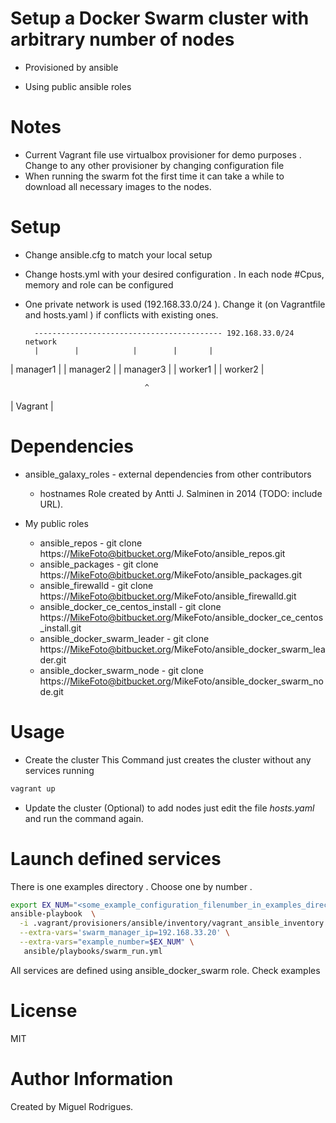 # Setup a Docker Swarm cluster with arbitrary number of  nodes

* Provisioned by ansible

* Using public ansible roles

# Notes

* Current Vagrant file use virtualbox provisioner for demo purposes . Change to any other provisioner by changing configuration file
* When running the swarm fot the first time it can take a while to download all necessary images to the nodes.

# Setup

* Change ansible.cfg to match your local setup

* Change hosts.yml with your desired configuration . In each node #Cpus, memory and role can be configured

* One private network is used (192.168.33.0/24 ). Change it (on Vagrantfile and hosts.yaml ) if conflicts with existing ones.



        ------------------------------------------ 192.168.33.0/24 network
        |        |            |        |       |
| manager1 | | manager2 | | manager3 | | worker1  | | worker2  |

                                  ^

|           Vagrant                                            |


# Dependencies

* ansible_galaxy_roles - external dependencies from other contributors
  * hostnames Role created by Antti J. Salminen in 2014 (TODO: include URL).

* My public roles

  * ansible_repos - git clone https://MikeFoto@bitbucket.org/MikeFoto/ansible_repos.git
  * ansible_packages - git clone https://MikeFoto@bitbucket.org/MikeFoto/ansible_packages.git
  * ansible_firewalld - git clone https://MikeFoto@bitbucket.org/MikeFoto/ansible_firewalld.git
  * ansible_docker_ce_centos_install - git clone https://MikeFoto@bitbucket.org/MikeFoto/ansible_docker_ce_centos_install.git
  * ansible_docker_swarm_leader - git clone https://MikeFoto@bitbucket.org/MikeFoto/ansible_docker_swarm_leader.git
  * ansible_docker_swarm_node - git clone https://MikeFoto@bitbucket.org/MikeFoto/ansible_docker_swarm_node.git

# Usage

* Create the cluster
This Command just creates the cluster without any services running
```bash
vagrant up
```

* Update the cluster (Optional)
to add nodes just edit the file *hosts.yaml* and run the command again.

# Launch defined services
There is one examples directory . Choose one by number .


```bash
export EX_NUM="<some_example_configuration_filenumber_in_examples_directory>"
ansible-playbook  \
  -i .vagrant/provisioners/ansible/inventory/vagrant_ansible_inventory \
  --extra-vars='swarm_manager_ip=192.168.33.20' \
  --extra-vars="example_number=$EX_NUM" \
   ansible/playbooks/swarm_run.yml
```
All services are defined using ansible_docker_swarm role. Check examples

# License

MIT

# Author Information

Created by Miguel Rodrigues.
